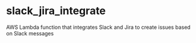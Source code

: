 # slack_jira_integrate
AWS Lambda function that integrates Slack and Jira to create issues based on Slack messages
